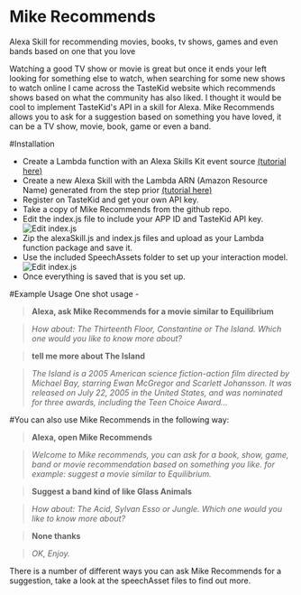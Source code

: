 # Mike Recommends
Alexa Skill for recommending movies, books, tv shows, games and even bands based on one that you love

Watching a good TV show or movie is great but once it ends your left looking for something else to watch, when searching for some new shows to watch online I came across the TasteKid website which recommends shows based on what the community has also liked. I thought it would be cool to implement TasteKid's API in a skill for Alexa.
Mike Recommends allows you to ask for a suggestion based on something you have loved, it can be a TV show, movie, book, game or even a band.

#Installation
- Create a Lambda function with an Alexa Skills Kit event source [(tutorial here)](https://developer.amazon.com/public/solutions/alexa/alexa-skills-kit/docs/deploying-a-sample-skill-to-aws-lambda#Creating%20the%20Lambda%20Function%20for%20the%20Sample)
- Create a new Alexa Skill with the Lambda ARN (Amazon Resource Name) generated from the step prior [(tutorial here)](https://developer.amazon.com/public/solutions/alexa/alexa-skills-kit/docs/registering-and-managing-alexa-skills-in-the-developer-portal)
- Register on TasteKid and get your own API key.
- Take a copy of Mike Recommends from the github repo.
- Edit the index.js file to include your APP ID and TasteKid API key.
![Edit index.js](http://standupguy.co.uk/api-keys.jpg)
- Zip the alexaSkill.js and index.js files and upload as your Lambda function package and save it.
- Use the included SpeechAssets folder to set up your interaction model.
![Edit index.js](http://standupguy.co.uk/interaction-model.png)
- Once everything is saved that is you set up.

#Example Usage
One shot usage -
> **Alexa, ask Mike Recommends for a movie similar to Equilibrium**

> _How about: The Thirteenth Floor, Constantine or The Island. Which one would you like to know more about?_

> **tell me more about The Island**

> _The Island is a 2005 American science fiction-action film directed by Michael Bay, starring Ewan McGregor and Scarlett Johansson. It was released on July 22, 2005 in the United States, and was nominated for three awards, including the Teen Choice Award..._


#You can also use Mike Recommends in the following way:

> **Alexa, open Mike Recommends**

> _Welcome to Mike recommends, you can ask for a book, show, game, band or movie recommendation based on something you like. for example: suggest a movie similar to Equilibrium._

> **Suggest a band kind of like Glass Animals**

> _How about: The Acid, Sylvan Esso or Jungle. Which one would you like to know more about?_

> **None thanks**

> _OK, Enjoy._


There is a number of different ways you can ask Mike Recommends for a suggestion, take a look at the speechAsset files to find out more.
